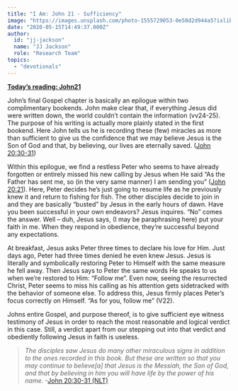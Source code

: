 ```yaml
---
title: "I Am: John 21 - Sufficiency"
image: "https://images.unsplash.com/photo-1555729053-0e58d2d944a5?ixlib=rb-1.2.1&q=85&fm=jpg&crop=entropy&cs=srgb&ixid=eyJhcHBfaWQiOjk2NjF9"
date: "2020-05-15T14:49:37.000Z"
author:
  id: "jj-jackson"
  name: "JJ Jackson"
  role: "Research Team"
topics:
  - "devotionals"
---
```

[**Today’s reading: John21**][jhn21]

John’s final Gospel chapter is basically an epilogue within two complimentary bookends. John make clear that, if everything Jesus did were written down, the world couldn’t contain the information (vv24-25).  The purpose of his writing is actually more plainly stated in the first bookend. Here John tells us he is recording these (few) miracles as more than sufficient to give us the confidence that we may believe Jesus is the Son of God and that, by believing, our lives are eternally saved. ([John 20:30-31][jhn2030])

Within this epilogue, we find a restless Peter who seems to have already forgotten or entirely missed his new calling by Jesus when He said “As the Father has sent me, so (in the very same manner) I am sending you” ([John 20:21][jhn2021]). Here, Peter decides he’s just going to resume life as he previously knew it and return to fishing for fish.  The other disciples decide to join in and they are basically “busted” by Jesus in the early hours of dawn.  Have you been successful in your own endeavors? Jesus inquires. “No” comes the answer. Well – duh, Jesus says, (I may be paraphrasing here) put your faith in me. When they respond in obedience, they’re successful beyond any expectations.

At breakfast, Jesus asks Peter three times to declare his love for Him.  Just days ago, Peter had three times denied he even knew Jesus. Jesus is literally and symbolically restoring Peter to Himself with the same measure he fell away. Then Jesus says to Peter the same words He speaks to us when we’re restored to Him: “Follow me”. Even now, seeing the resurrected Christ, Peter seems to miss his calling as his attention gets sidetracked with the behavior of someone else. To address this, Jesus firmly places Peter’s focus correctly on Himself.  “As for you, follow me” (V22).

Johns entire Gospel, and purpose thereof, is to give sufficient eye witness testimony of Jesus in order to reach the most reasonable and logical verdict in this case. Still, a verdict apart from our stepping out into that verdict and obediently following Jesus in faith is useless.

> _The disciples saw Jesus do many other miraculous signs in addition to the ones recorded in this book. But these are written so that you may continue to believe[a] that Jesus is the Messiah, the Son of God, and that by believing in him you will have life by the power of his name._ -[John 20:30-31 (NLT)][jhn2030] 


[jhn21]: https://www.bible.com/111/jhn.21
[jhn2030]: https://www.bible.com/116/jhn.20.30-31.nlt
[jhn2021]: https://www.bible.com/111/jhn.20.21